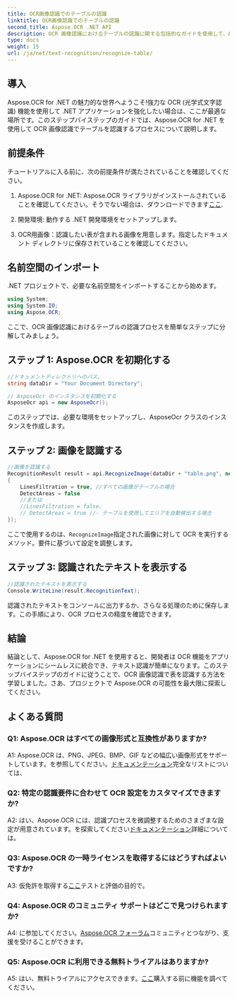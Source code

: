```yaml
---
title: OCR画像認識でのテーブルの認識
linktitle: OCR画像認識でのテーブルの認識
second_title: Aspose.OCR .NET API
description: OCR 画像認識におけるテーブルの認識に関する包括的なガイドを使用して、Aspose.OCR for .NET の可能性を解き放ちます。
type: docs
weight: 15
url: /ja/net/text-recognition/recognize-table/
---
```

## 導入

Aspose.OCR for .NET の魅力的な世界へようこそ!強力な OCR (光学式文字認識) 機能を使用して .NET アプリケーションを強化したい場合は、ここが最適な場所です。このステップバイステップのガイドでは、Aspose.OCR for .NET を使用して OCR 画像認識でテーブルを認識するプロセスについて説明します。

## 前提条件

チュートリアルに入る前に、次の前提条件が満たされていることを確認してください。

1.  Aspose.OCR for .NET: Aspose.OCR ライブラリがインストールされていることを確認してください。そうでない場合は、ダウンロードできます[ここ](https://releases.aspose.com/ocr/net/).

2. 開発環境: 動作する .NET 開発環境をセットアップします。

3. OCR用画像：認識したい表が含まれる画像を用意します。指定したドキュメント ディレクトリに保存されていることを確認してください。

## 名前空間のインポート

.NET プロジェクトで、必要な名前空間をインポートすることから始めます。

```csharp
using System;
using System.IO;
using Aspose.OCR;
```

ここで、OCR 画像認識におけるテーブルの認識プロセスを簡単なステップに分解してみましょう。

## ステップ 1: Aspose.OCR を初期化する

```csharp
//ドキュメントディレクトリへのパス。
string dataDir = "Your Document Directory";

// AsposeOcr のインスタンスを初期化する
AsposeOcr api = new AsposeOcr();
```

このステップでは、必要な環境をセットアップし、AsposeOcr クラスのインスタンスを作成します。

## ステップ 2: 画像を認識する

```csharp
//画像を認識する
RecognitionResult result = api.RecognizeImage(dataDir + "table.png", new RecognitionSettings
{
    LinesFiltration = true, //すべての画像がテーブルの場合
    DetectAreas = false
    //または
    //LinesFiltration = false、
    // DetectAreas = true //- テーブルを使用してエリアを自動検出する場合
});
```

ここで使用するのは、`RecognizeImage`指定された画像に対して OCR を実行するメソッド。要件に基づいて設定を調整します。

## ステップ 3: 認識されたテキストを表示する

```csharp
//認識されたテキストを表示する
Console.WriteLine(result.RecognitionText);
```

認識されたテキストをコンソールに出力するか、さらなる処理のために保存します。この手順により、OCR プロセスの精度を確認できます。

## 結論

結論として、Aspose.OCR for .NET を使用すると、開発者は OCR 機能をアプリケーションにシームレスに統合でき、テキスト認識が簡単になります。このステップバイステップのガイドに従うことで、OCR 画像認識で表を認識する方法を学習しました。さあ、プロジェクトで Aspose.OCR の可能性を最大限に探索してください。

## よくある質問

### Q1: Aspose.OCR はすべての画像形式と互換性がありますか?

 A1: Aspose.OCR は、PNG、JPEG、BMP、GIF などの幅広い画像形式をサポートしています。を参照してください。[ドキュメンテーション](https://reference.aspose.com/ocr/net/)完全なリストについては、

### Q2: 特定の認識要件に合わせて OCR 設定をカスタマイズできますか?

 A2: はい、Aspose.OCR には、認識プロセスを微調整するためのさまざまな設定が用意されています。を探索してください[ドキュメンテーション](https://reference.aspose.com/ocr/net/)詳細については。

### Q3: Aspose.OCR の一時ライセンスを取得するにはどうすればよいですか?

A3: 仮免許を取得する[ここ](https://purchase.aspose.com/temporary-license/)テストと評価の目的で。

### Q4: Aspose.OCR のコミュニティ サポートはどこで見つけられますか?

 A4: に参加してください。[Aspose.OCR フォーラム](https://forum.aspose.com/c/ocr/16)コミュニティとつながり、支援を受けることができます。

### Q5: Aspose.OCR に利用できる無料トライアルはありますか?

 A5: はい、無料トライアルにアクセスできます。[ここ](https://releases.aspose.com/)購入する前に機能を調べてください。